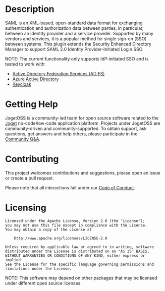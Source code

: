 # Description

SAML is an XML-based, open-standard data format for exchanging authentication and authorization data between parties, in particular, between an identity provider and a service provider.
Supported by many vendors and services, it is a popular method for single sign-on (SSO) between systems. 
This plugin extends the Security Enhanced Directory Manager to support SAML 2.0 Identity Provider-Initiated Login SSO.

NOTE: The current functionality only supports IdP-initiated SSO and is tested to work with:
- [Active Directory Federation Services (AD FS)](https://dev.joget.org/community/display/DX7/Joget+SharePoint+SSO+Integration)
- [Azure Active Directory](https://dev.joget.org/community/display/DX7/Joget+SSO+with+Azure+Active+Directory+using+SAML)
- [Keycloak](https://dev.joget.org/community/display/DX7/Joget+SSO+with+Keycloak+using+SAML)

# Getting Help

JogetOSS is a community-led team for open source software related to the [Joget](https://www.joget.org) no-code/low-code application platform.
Projects under JogetOSS are community-driven and community-supported.
To obtain support, ask questions, get answers and help others, please participate in the [Community Q&A](https://answers.joget.org/).

# Contributing

This project welcomes contributions and suggestions, please open an issue or create a pull request.

Please note that all interactions fall under our [Code of Conduct](https://github.com/jogetoss/repo-template/blob/main/CODE_OF_CONDUCT.md).

# Licensing

    Licensed under the Apache License, Version 2.0 (the "License");
    you may not use this file except in compliance with the License.
    You may obtain a copy of the License at

        http://www.apache.org/licenses/LICENSE-2.0

    Unless required by applicable law or agreed to in writing, software
    distributed under the License is distributed on an "AS IS" BASIS,
    WITHOUT WARRANTIES OR CONDITIONS OF ANY KIND, either express or implied.
    See the License for the specific language governing permissions and
    limitations under the License.

NOTE: This software may depend on other packages that may be licensed under different open source licenses.
